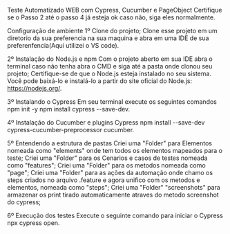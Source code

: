 Teste Automatizado WEB com Cypress, Cucumber e PageObject
Certifique se o Passo 2 até o passo 4 já esteja ok caso não, siga eles normalmente. 

Configuração de ambiente
  1º Clone do projeto;
    Clone esse projeto em um diretorio da sua preferencia na sua maquina e abra em uma IDE de sua preferenfencia(Aqui utilizei o VS code).
  
  2º Instalação do Node.js e npm
    Com o projeto aberto em sua IDE abra o terminal caso não tenha abra o CMD e siga até a pasta onde clonou seu projeto;
    Certifique-se de que o Node.js esteja instalado no seu sistema. Você pode baixá-lo e instalá-lo a partir do site oficial do Node.js: https://nodejs.org/.

  3º Instalando o Cypress
      Em seu terminal execute os seguintes comandos
      npm init -y
      npm install cypress --save-dev.

  4º Instalação do Cucumber e plugins Cypress
      npm install --save-dev cypress-cucumber-preprocessor cucumber.

  5º Entendendo a estrutura de pastas
      Criei uma "Folder" para Elementos nomeada como "elements" onde tem todos os elementos mapeados para o teste;
      Criei uma "Folder" para os Cenarios e casos de testes nomeada como "features";
      Criei uma "Folder" para os metodos nomeada como "page";
      Criei uma "Folder" para as ações da automação onde chamo os steps criados no arquivo .feature e agora unifico com os metodos e elementos, nomeada como "steps";
      Criei uma "Folder" "screenshots" para armazenar os print tirado automaticamente atraves do metodo screenshot do cypress;

  6º Execução dos testes
      Execute o seguinte comando para iniciar o Cypress
        npx cypress open.

        
